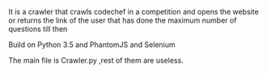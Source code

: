 It is a crawler that crawls codechef in a competition and opens the website or returns the link of the user that has done the maximum number of questions till then

Build on Python 3.5 and PhantomJS and Selenium

The main file is Crawler.py ,rest of them are useless.

